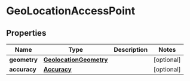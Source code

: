 

# GeoLocationAccessPoint


## Properties

Name | Type | Description | Notes
------------ | ------------- | ------------- | -------------
**geometry** | [**GeolocationGeometry**](GeolocationGeometry.md) |  |  [optional]
**accuracy** | [**Accuracy**](Accuracy.md) |  |  [optional]



